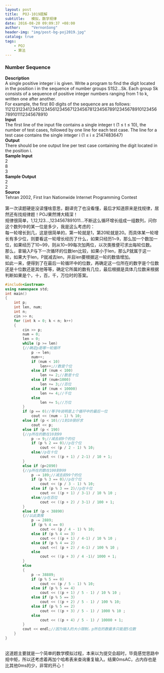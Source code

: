 ```yaml
---
layout: post
title:  POJ-1019题解
subtitle:   模拟，数学规律
date: 2016-08-20 09:09:37 +08:00
author:     "VernonSong"
header-img: "img/post-bg-poj2019.jpg"
catalog: true
tags:
    - POJ
    - 算法
---
```

### Number Sequence
**Description**
<br>A single positive integer i is given. Write a program to find the digit located in the position i in the sequence of number groups S1S2...Sk. Each group Sk consists of a sequence of positive integer numbers ranging from 1 to k, written one after another. 
<br>For example, the first 80 digits of the sequence are as follows: 
<br>11212312341234512345612345671234567812345678912345678910123456789101112345678910
<br>**Input**
<br>The first line of the input file contains a single integer t (1 ≤ t ≤ 10), the number of test cases, followed by one line for each test case. The line for a test case contains the single integer i (1 ≤ i ≤ 2147483647)
<br>**Output**
<br>There should be one output line per test case containing the digit located in the position i.
<br>**Sample Input**
<br>2
<br>8
<br>3
<br>**Sample Output**
<br>2
<br>2
<br>**Source**
<br>Tehran 2002, First Iran Nationwide Internet Programming Contest
<br>
<br>第一次读题硬是没读懂啥意思，翻译完了也没看懂，最后才知道原来是找规律，居然还有找规律题！POJ果然博大精深！
<br>规律很简单，1,12,123...,1234567891011...不断这么循环增长组成一组数列，问你这个数列中的某一位是多少，我是这么考虑的：
<br>每一轮增长到几，这是很简单的，第一轮就是1，第20轮就是20。而具体某一轮增长有多少位，则要看这一轮增长经历了什么，如果只经历1~9，那么加一个数加一位，如果经历了10~99，则从10~99每次加两位，以次类推便可求出每轮位数。
<br>那么，拿输入P与下一次循环的位数len比较，如果小于len，那么P就属于这一轮，如果大于len，P就减去len，并且len要根据这一轮的数值增加。
<br>如此一来，便得到了在最后一轮循环中的位数，再确定这一位所在的数字是个位数还是十位数还是其他等等，确定它所属的数有几位，最后根据是具体几位数来根据判断如果是个，十，百，千，万位时的答案。

```cpp
#include<iostream>
using namespace std;
int main()
{
	int p;
	int len, num;
	int n;
	cin >> n;
	for (int k = 0; k < n; k++)
	{
		cin >> p;
		num = 0;
		len = 0;
		while (p >= len)
		{//确定p是哪一轮循环
			p -= len;
			num++;
			if (num < 10)
				len++;//数是个位
			else if (num < 100)
				len += 2;//数是十位
			else if (num<1000)
				len += 3;//百位
			else if (num < 10000)
				len += 4;//千位
			else
				len += 5;//万位
		}
		if (p == 0)//等于0说明是上个循环中的最后一位
			cout << (num - 1) % 10;
		else if (p < 10)//1到10很好求
			cout << p;
		else if (p < 190)
		{//p所在的数在10到99
			p -= 9;//减去前9个的位
			if (p % 2 == 0)//p在个位
				cout << (p / 2 - 1) % 10;
			else//p在十位
				cout << ((p + 1) / 2-1) / 10 + 1;
		}
		else if (p<2890)
		{//p所在的数在100到999
			p -= 189;//减去前99个的位
			if (p % 3 == 0)//p在个位
				cout << (p / 3 - 1) % 10;
			else if (p % 3 == 2)//p在十位
				cout << ((p + 1) / 3-1) / 10 % 10 ;
			else//p在百位
				cout << ((p + 2) / 3-1) / 100 + 1;
		}
		else if (p < 38890)
		{//以此类推
			p -= 2889;
			if (p % 4 == 0)
				cout << (p / 4 - 1) % 10;
			else if (p % 4 == 3)
				cout << ((p + 1) / 4-1) / 10 % 10 ;
			else if (p % 4 == 2)
				cout <<( (p + 2) / 4-1) / 100 % 10 ;
			else
				cout << ((p + 3) / 4 -1)/ 1000 + 1;
		}
		else
		{
			p -= 38889;
			if (p % 5 == 0)
				cout << (p / 5 - 1) % 10;
			else if (p % 5 == 4)
				cout << ((p + 1) / 5 - 1) / 10 % 10 ;
			else if (p % 5 == 3)
				cout << ((p + 2) / 5 - 1) / 100 % 10;
			else if (p % 5 == 2)
				cout << ((p + 3) / 5 - 1) / 1000 % 10 ;
			else
				cout << ((p + 4) / 5 - 1) / 10000 + 1;
		}
		cout << endl;//因为输入的大小限制，p所在的数最多只能是5位数
	}
}
```
<br>这道题主要就是一个简单的数学模拟过程，本来以为提交会超时，毕竟感觉思路中规中矩，所以还考虑着再加个哈希表来查询重复输入。结果0msAC，占内存也是比其他0ms的少，非常的开心！
